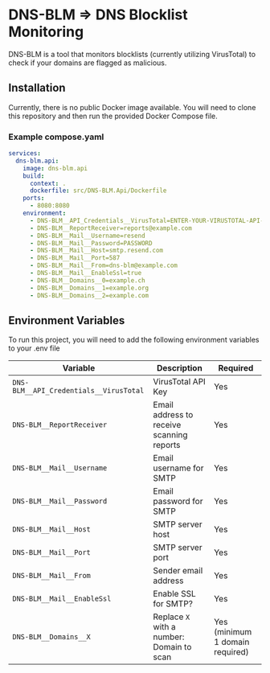 # DNS-BLM => DNS Blocklist Monitoring
DNS-BLM is a tool that monitors blocklists (currently utilizing VirusTotal) to check if your domains are flagged as malicious.

## Installation
Currently, there is no public Docker image available. You will need to clone this repository and then run the provided Docker Compose file.

### Example compose.yaml
```yaml
services:
  dns-blm.api:
    image: dns-blm.api
    build:
      context: .
      dockerfile: src/DNS-BLM.Api/Dockerfile
    ports:
      - 8080:8080
    environment:
      - DNS-BLM__API_Credentials__VirusTotal=ENTER-YOUR-VIRUSTOTAL-API-KEY-HERE
      - DNS-BLM__ReportReceiver=reports@example.com
      - DNS-BLM__Mail__Username=resend
      - DNS-BLM__Mail__Password=PASSWORD
      - DNS-BLM__Mail__Host=smtp.resend.com
      - DNS-BLM__Mail__Port=587
      - DNS-BLM__Mail__From=dns-blm@example.com
      - DNS-BLM__Mail__EnableSsl=true
      - DNS-BLM__Domains__0=example.ch
      - DNS-BLM__Domains__1=example.org
      - DNS-BLM__Domains__2=example.com
```

## Environment Variables

To run this project, you will need to add the following environment variables to your .env file


| **Variable**                             | **Description**                                      | **Required**                     |
|------------------------------------------|------------------------------------------------------|----------------------------------|
| `DNS-BLM__API_Credentials__VirusTotal`   | VirusTotal API Key                                   | Yes                              |
| `DNS-BLM__ReportReceiver`                | Email address to receive scanning reports            | Yes                              |
| `DNS-BLM__Mail__Username`                | Email username for SMTP                              | Yes                              |
| `DNS-BLM__Mail__Password`                | Email password for SMTP                              | Yes                              |
| `DNS-BLM__Mail__Host`                    | SMTP server host                                     | Yes                              |
| `DNS-BLM__Mail__Port`                    | SMTP server port                                     | Yes                              |
| `DNS-BLM__Mail__From`                    | Sender email address                                 | Yes                              |
| `DNS-BLM__Mail__EnableSsl`               | Enable SSL for SMTP?                                 | Yes                              |
| `DNS-BLM__Domains__X`                    | Replace `X` with a number: Domain to scan            | Yes (minimum 1 domain required)  |
